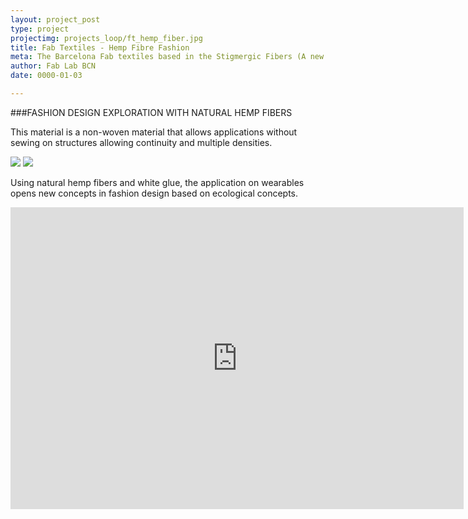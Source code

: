 ```yaml
---
layout: project_post
type: project
projectimg: projects_loop/ft_hemp_fiber.jpg
title: Fab Textiles - Hemp Fibre Fashion
meta: The Barcelona Fab textiles based in the Stigmergic Fibers (A new approach to material behaviour) designed by Jean Akanish, Jin Shihui, Alexander Dolan and Ali Yerdel in the Master for Advanced Architecture (IAAC 2012-2013_Digital Tectonics – Fabrication Ecologies) is working in a new technology for fashion design related with natural hemp fibers. 
author: Fab Lab BCN
date: 0000-01-03

---
```




###FASHION DESIGN EXPLORATION WITH NATURAL HEMP FIBERS



This material is a non-woven material that allows applications without sewing on structures allowing continuity and multiple densities.



<img src="{{site.baseurl}}{{ site.url }}/img/projects/fabtextiles_hemp_fashion/1.jpg">
<img src="{{site.baseurl}}{{ site.url }}/img/projects/fabtextiles_hemp_fashion/2.jpg">



Using natural hemp fibers and white glue, the application on wearables opens new concepts in fashion design based on ecological concepts.



<iframe src="https://player.vimeo.com/video/74865616" height="483" width="725" frameborder="0" webkitallowfullscreen mozallowfullscreen allowfullscreen></iframe>
